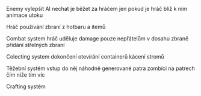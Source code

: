 Enemy
    vylepšit AI
    nechat je běžet za hráčem jen pokud je hráč blíž k nim
    animace utoku

Hráč
    používání zbraní z hotbaru a itemů

Combat system
    hráč uděluje damage pouze nepřátelům v dosahu zbraně 
    přidání střelných zbraní

Colecting system
    dokončení otevírání containerů
    kácení stromů

Těžební systém
    vstup do něj
    náhodně generované patra
    zombíci na patrech čím níže tím víc

Crafting systém
    
